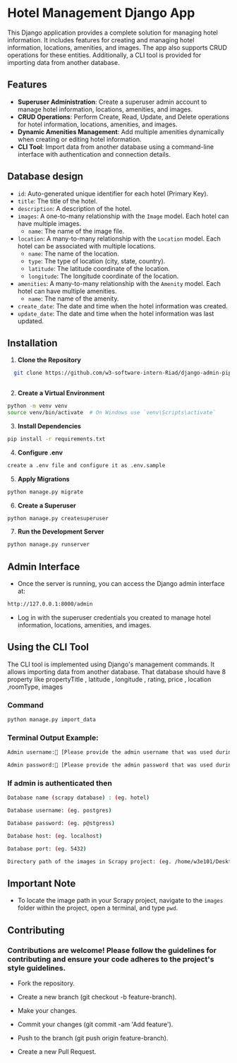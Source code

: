 # Hotel Management Django App
This Django application provides a complete solution for managing hotel information. It includes features for creating and managing hotel information, locations, amenities, and images. The app also supports CRUD operations for these entities. Additionally, a CLI tool is provided for importing data from another database.

## Features

- **Superuser Administration**: Create a superuser admin account to manage hotel information, locations, amenities, and images.
- **CRUD Operations**: Perform Create, Read, Update, and Delete operations for hotel information, locations, amenities, and images.
- **Dynamic Amenities Management**: Add multiple amenities dynamically when creating or editing hotel information.
- **CLI Tool**: Import data from another database using a command-line interface with authentication and connection details.
## Database design
- `id`: Auto-generated unique identifier for each hotel (Primary Key).
- `title`: The title of the hotel.
- `description`: A description of the hotel.
- `images`: A one-to-many relationship with the `Image` model. Each hotel can have multiple images.
  - `name`: The name of the image file.
- `location`: A many-to-many relationship with the `Location` model. Each hotel can be associated with multiple locations.
  - `name`: The name of the location.
  - `type`: The type of location (city, state, country).
  - `latitude`: The latitude coordinate of the location.
  - `longitude`: The longitude coordinate of the location.
- `amenities`: A many-to-many relationship with the `Amenity` model. Each hotel can have multiple amenities.
  - `name`: The name of the amenity.
- `create_date`: The date and time when the hotel information was created.
- `update_date`: The date and time when the hotel information was last updated.        
## Installation
1. **Clone the Repository**
 ```bash
   git clone https://github.com/w3-software-intern-Riad/django-admin-pipeline.git
   
   ```
   2. **Create a Virtual Environment**
   ```bash
   python -m venv venv
source venv/bin/activate  # On Windows use `venv\Scripts\activate`
```
 3. **Install Dependencies**

 ```bash
 pip install -r requirements.txt
```
4. **Configure .env**
```bash
create a .env file and configure it as .env.sample
```
 5. **Apply Migrations**

 ```bash
 python manage.py migrate
 ```

 6. **Create a Superuser**

 ```bash
 python manage.py createsuperuser
 ```
 7. **Run the Development Server**
 ```bash 
 python manage.py runserver
 ```
 ## Admin Interface
 - Once the server is running, you can access the Django admin interface at:
 ```bash
 http://127.0.0.1:8000/admin
 ```
 - Log in with the superuser credentials you created to manage hotel information, locations, amenities, and images.
 ## Using the CLI Tool
The CLI tool is implemented using Django's management commands. It allows importing data from another database. That database should have 8 property like propertyTitle , latitude , longitude , rating, price , location ,roomType, images

### Command
```bash
python manage.py import_data
```
### Terminal Output Example:
```bash
Admin username:👤 [Please provide the admin username that was used during the creation of the superuser account.]
```
```bash
Admin password:🔑 [Please provide the admin password that was used during the creation of the superuser account.]
```
### If admin is authenticated then 

```bash
Database name (scrapy database) : (eg. hotel)
```
```bash
Database username: (eg. postgres)
```
```bash
Database password: (eg. p@stgress)
```
```bash 
Database host: (eg. localhost)
```
```bash 
Database port: (eg. 5432)
```
```bash 
Directory path of the images in Scrapy project: (eg. /home/w3e101/Desktop/hdd_data/Abdulla-al-riad(intern 8th batch)/Hotel-Scraper/hotelscraper/images)
```
## Important Note

- To locate the image path in your Scrapy project, navigate to the `images` folder within the project, open a terminal, and type `pwd`.


## Contributing
### Contributions are welcome! Please follow the guidelines for contributing and ensure your code adheres to the project's style guidelines.

 - Fork the repository.

- Create a new branch (git checkout -b feature-branch).
-  Make your changes.
- Commit your changes (git commit -am 'Add feature').
- Push to the branch (git push origin feature-branch).
- Create a new Pull Request.